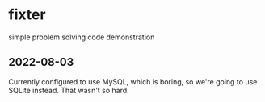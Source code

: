 # fixter
simple problem solving code demonstration

## 2022-08-03
Currently configured to use MySQL, which is boring, so we're going to use SQLite instead.
That wasn't so hard.